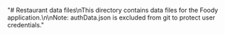 "# Restaurant data files\nThis directory contains data files for the Foody application.\n\nNote: authData.json is excluded from git to protect user credentials." 
